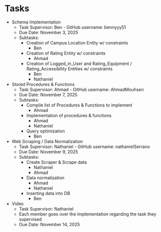 # Tasks

 * Schema Implementation
   * Task Supervisor: Ben - GitHub username: bennyyy51
   * Due Date: November 3, 2025
   * Subtasks:
     * Creation of Campus Location Entity w/ constraints
       * Ben
     * Creation of Rating Entity w/ constraints
       * Ahmad
     * Creation of Logged_in_User and Rating_Equipment / Rating_Accessibility Entities w/ constraints
       * Ben
       * Nathaniel
 * Stored Procedures & Functions
   * Task Supervisor: Ahmad - GitHub username: AhmadMouhsen
   * Due Date: November 7, 2025
   * Subtasks:
     * Compile list of Procedures & Functions to implement
       * Ahmad
     * Implementation of procedures & functions
       * Ahmad
       * Nathaniel
     * Query optimization
       * Ben
 * Web Scraping / Data Normalization
   * Task Supervisor: Nathaniel - GitHub username: nathanielSerrano
   * Due Date: November 9, 2025
   * Subtasks:
     * Create Scraper & Scrape data
       * Nathaniel
       * Ahmad
     * Data normalization
       * Ahmad
       * Nathaniel
     * Inserting data into DB
       * Ben
 * Video
   * Task Supervisor: Nathaniel
   * Each member goes over the implementation regarding the task they supervised
   * Due Date: November 14, 2025



